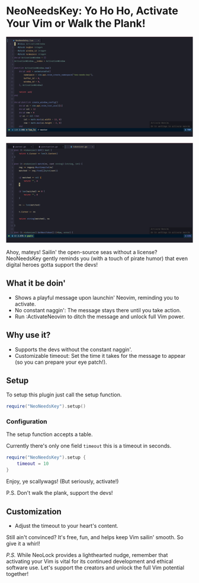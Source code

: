 # NeoNeedsKey: Yo Ho Ho, Activate Your Vim or Walk the Plank!

![lua.png](./images/lua.png)

![lua.png](./images/go.png)

Ahoy, mateys! Sailin' the open-source seas without a license? NeoNeedsKey gently
reminds you (with a touch of pirate humor) that even digital heroes gotta support the
devs!

## What it be doin'

* Shows a playful message upon launchin' Neovim, reminding you to activate.
* No constant naggin': The message stays there until you take action.
* Run :ActivateNeovim to ditch the message and unlock full Vim power.

## Why use it?

* Supports the devs without the constant naggin'.
* Customizable timeout: Set the time it takes for the message to appear (so you can
  prepare your eye patch!).

## Setup

To setup this plugin just call the setup function.

```lua
require("NeoNeedsKey").setup()
```

### Configuration

The setup function accepts a table.

Currently there's only one field `timeout` this is a timeout in seconds.

```lua
require("NeoNeedsKey").setup {
    timeout = 10
}
```



Enjoy, ye scallywags! (But seriously, activate!)

P.S. Don't walk the plank, support the devs!

## Customization

* Adjust the timeout to your heart's content.

Still ain't convinced? It's free, fun, and helps keep Vim sailin' smooth. So give it a whirl!

*P.S.* While NeoLock provides a lighthearted nudge, remember that activating your Vim
is vital for its continued development and ethical software use. Let's support the
creators and unlock the full Vim potential together!
